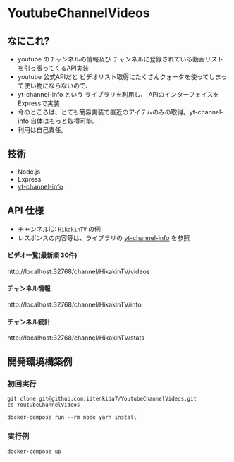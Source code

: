 # YoutubeChannelVideos

## なにこれ?
* youtube のチャンネルの情報及び チャンネルに登録されている動画リストを引っ張ってくるAPI実装
* youtube 公式APIだと ビデオリスト取得にたくさんクォータを使ってしまって使い物にならないので、
* yt-channel-info という ライブラリを利用し、 APIのインターフェイスを Expressで実装
* 今のところは、とても簡易実装で直近のアイテムのみの取得。yt-channel-info 自体はもっと取得可能。
* 利用は自己責任。

## 技術
* Node.js
* Express
* [yt-channel-info](https://github.com/FreeTubeApp/yt-channel-info)

## API 仕様

* チャンネルID: `HikakinTV` の例
* レスポンスの内容等は、ライブラリの [yt-channel-info](https://github.com/FreeTubeApp/yt-channel-info) を参照

#### ビデオ一覧(最新順 30件)
http://localhost:32768/channel/HikakinTV/videos

#### チャンネル情報
http://localhost:32768/channel/HikakinTV/info

#### チャンネル統計
http://localhost:32768/channel/HikakinTV/stats

## 開発環境構築例

### 初回実行

```
git clone git@github.com:iitenkida7/YoutubeChannelVideos.git
cd YoutubeChannelVideos

docker-compose run --rm node yarn install
```

### 実行例

```
docker-compose up
```




